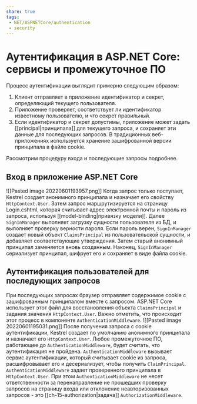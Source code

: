 ```yaml
---
share: true
tags:
 - NET/ASPNETCore/authentication
 - security
---
```

# Аутентификация в ASP.NET Core: сервисы и промежуточное ПО
Процесс аутентификации выглядит примерно следующим образом:
1. Клиент отправляет в приложение идентификатор и секрет, определяющий текущего пользователя.
2. Приложение проверяет, соответствует ли идентификатор известному пользователю, и что секрет правильный.
3. Если идентификатор и секрет допустимы, приложение может задать [[principal|принципала]] для текущего запроса, и сохраняет эти данные для последующих запросов. В традиционных веб-приложениях используется хранение зашифрованной версии принципала в файле cookie.

Рассмотрим процедуру входа и последующие запросы подробнее.
## Вход в приложение ASP.NET Core
![[Pasted image 20220601193957.png]]
Когда запрос только поступает, Kestrel создает анонимного принципала и назначает его свойству `HttpContext.User`. Затем запрос маршрутизируется на страницу Login.cshtml, которая считывает адрес электронной почты и пароль из запроса, используя [[model-binding|привязку модели]].
Далее `SignInManager` выполняет загрузку сущности пользователя из БД, и выполняет проверку верности пароля. 
Если пароль верен, `SignInManager` создает новый объект `ClaimsPrincipal` из пользовательской сущности, и добавляет соответствующие утверждения. Затем старый анонимный принципал заменяется вновь созданным.
Наконец, `SignInManager` сериализует принципал, шифрует его и сохраняет в виде файла cookie.
## Аутентификация пользователей для последующих запросов
При последующих запросах браузер отправляет содержимое cookie с зашифрованным принципалом вместе с запросом.
ASP.NET Core использует этот файл для восстановления объекта `ClaimsPrincipal` и задания значения `HttpContext.User`. Важно отметить, что происходит этот процесс в компоненте `AuthenticationMiddleware`.
![[Pasted image 20220601195031.png]]
После получения запроса с cookie аутентификации, Kestrel создает по умолчанию анонимного принципала и назначает его `HttpContext.User`. Любое промежуточное ПО, работающее до `AuthenticationMiddleware`, будет считать, что аутентификация не пройдена.
`AuthenticationMiddleware` вызывает сервис аутентификации, который считывает cookie из запроса, расшифровывает его и десериализует, чтобы получить `ClaimPrincipal`. `AuthenticationMiddleware` задает проверенного принципала в `HttpContext.User`.
При этом `AuthenticationMiddleware` не несет ответственности за перенаправление не прошедших проверку запросов на страницу входа или отклонение неавторизованных запросов - это [[ch-15-authorization|задача]] `AuthorizationMiddleware`.
